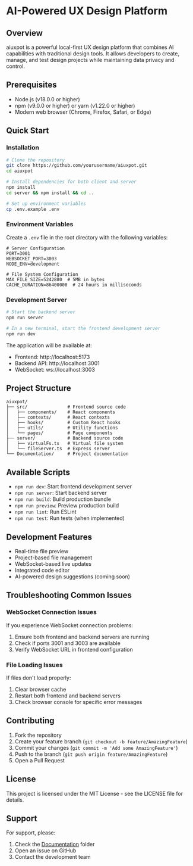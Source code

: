 # AI-Powered UX Design Platform

## Overview
aiuxpot is a powerful local-first UX design platform that combines AI capabilities with traditional design tools. It allows developers to create, manage, and test design projects while maintaining data privacy and control.

## Prerequisites
- Node.js (v18.0.0 or higher)
- npm (v9.0.0 or higher) or yarn (v1.22.0 or higher)
- Modern web browser (Chrome, Firefox, Safari, or Edge)

## Quick Start

### Installation
```bash
# Clone the repository
git clone https://github.com/yourusername/aiuxpot.git
cd aiuxpot

# Install dependencies for both client and server
npm install
cd server && npm install && cd ..

# Set up environment variables
cp .env.example .env
```

### Environment Variables
Create a `.env` file in the root directory with the following variables:
```env
# Server Configuration
PORT=3001
WEBSOCKET_PORT=3003
NODE_ENV=development

# File System Configuration
MAX_FILE_SIZE=5242880  # 5MB in bytes
CACHE_DURATION=86400000  # 24 hours in milliseconds
```

### Development Server
```bash
# Start the backend server
npm run server

# In a new terminal, start the frontend development server
npm run dev
```

The application will be available at:
- Frontend: http://localhost:5173
- Backend API: http://localhost:3001
- WebSocket: ws://localhost:3003

## Project Structure
```
aiuxpot/
├── src/               # Frontend source code
│   ├── components/    # React components
│   ├── contexts/      # React contexts
│   ├── hooks/         # Custom React hooks
│   ├── utils/         # Utility functions
│   └── pages/         # Page components
├── server/            # Backend source code
│   ├── virtualFs.ts   # Virtual file system
│   └── fileServer.ts  # Express server
└── Documentation/     # Project documentation
```

## Available Scripts
- `npm run dev`: Start frontend development server
- `npm run server`: Start backend server
- `npm run build`: Build production bundle
- `npm run preview`: Preview production build
- `npm run lint`: Run ESLint
- `npm run test`: Run tests (when implemented)

## Development Features
- Real-time file preview
- Project-based file management
- WebSocket-based live updates
- Integrated code editor
- AI-powered design suggestions (coming soon)

## Troubleshooting Common Issues

### WebSocket Connection Issues
If you experience WebSocket connection problems:
1. Ensure both frontend and backend servers are running
2. Check if ports 3001 and 3003 are available
3. Verify WebSocket URL in frontend configuration

### File Loading Issues
If files don't load properly:
1. Clear browser cache
2. Restart both frontend and backend servers
3. Check browser console for specific error messages

## Contributing
1. Fork the repository
2. Create your feature branch (`git checkout -b feature/AmazingFeature`)
3. Commit your changes (`git commit -m 'Add some AmazingFeature'`)
4. Push to the branch (`git push origin feature/AmazingFeature`)
5. Open a Pull Request

## License
This project is licensed under the MIT License - see the LICENSE file for details.

## Support
For support, please:
1. Check the [Documentation](./Documentation) folder
2. Open an issue on GitHub
3. Contact the development team
